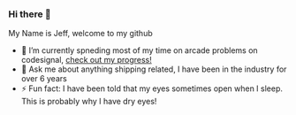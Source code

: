 ### Hi there 👋

My Name is Jeff, welcome to my github

- 🔭 I’m currently spneding most of my time on arcade problems on codesignal, <a href="https://app.codesignal.com/profile/jiffylube">check out my progress!</a>
- 💬 Ask me about anything shipping related, I have been in the industry for over 6 years
- ⚡ Fun fact: I have been told that my eyes sometimes open when I sleep. This is probably why I have dry eyes!

<!--
**jiffylube/jiffylube** is a ✨ _special_ ✨ repository because its `README.md` (this file) appears on your GitHub profile.

Here are some ideas to get you started:

- 🔭 I’m currently working on ...
- 🌱 I’m currently learning ...
- 👯 I’m looking to collaborate on ...
- 🤔 I’m looking for help with ...
- 💬 Ask me about ...
- 📫 How to reach me: ...
- 😄 Pronouns: ...
- ⚡ Fun fact: ...
-->
